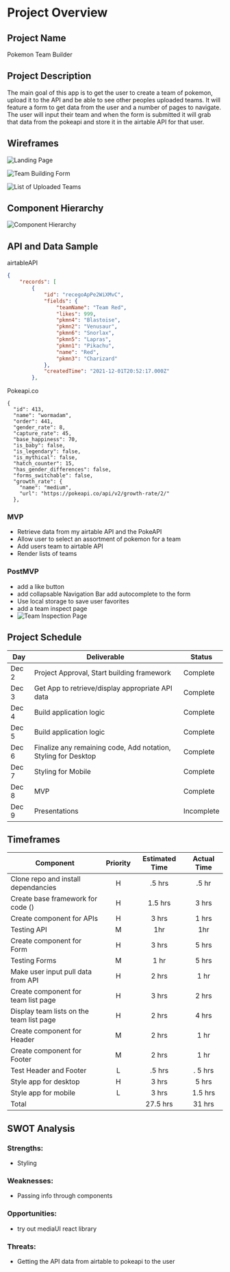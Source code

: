 # Project Overview

## Project Name

Pokemon Team Builder

## Project Description

The main goal of this app is to get the user to create a team of pokemon, upload it to the API and be able to see other peoples uploaded teams. It will feature a form to get data from the user and a number of pages to navigate. The user will input their team and when the form is submitted it will grab that data from the pokeapi and store it in the airtable API for that user.

## Wireframes

![Landing Page](/pkmnteam/project_imgs/landing-page.png)

![Team Building Form](/pkmnteam/project_imgs/team-form.png)

![List of Uploaded Teams](/pkmnteam/project_imgs/team-list.png)

## Component Hierarchy

![Component Hierarchy](/pkmnteam/project_imgs/component-heirarchy.png)

## API and Data Sample

airtableAPI

```json
{
    "records": [
        {
            "id": "recegoApPe2WiXMvC",
            "fields": {
                "teamName": "Team Red",
                "likes": 999,
                "pkmn4": "Blastoise",
                "pkmn2": "Venusaur",
                "pkmn6": "Snorlax",
                "pkmn5": "Lapras",
                "pkmn1": "Pikachu",
                "name": "Red",
                "pkmn3": "Charizard"
            },
            "createdTime": "2021-12-01T20:52:17.000Z"
        },
```

Pokeapi.co

```
{
  "id": 413,
  "name": "wormadam",
  "order": 441,
  "gender_rate": 8,
  "capture_rate": 45,
  "base_happiness": 70,
  "is_baby": false,
  "is_legendary": false,
  "is_mythical": false,
  "hatch_counter": 15,
  "has_gender_differences": false,
  "forms_switchable": false,
  "growth_rate": {
    "name": "medium",
    "url": "https://pokeapi.co/api/v2/growth-rate/2/"
  },
```

### MVP

- Retrieve data from my airtable API and the PokeAPI
- Allow user to select an assortment of pokemon for a team
- Add users team to airtable API
- Render lists of teams

### PostMVP

- add a like button
- add collapsable Navigation Bar
  add autocomplete to the form
- Use local storage to save user favorites
- add a team inspect page
- ![Team Inspection Page](/pkmnteam/project_imgs/team-inspect.png)

## Project Schedule

| Day   | Deliverable                                                    | Status     |
| ----- | -------------------------------------------------------------- | ---------- |
| Dec 2 | Project Approval, Start building framework                     | Complete   |
| Dec 3 | Get App to retrieve/display appropriate API data               | Complete   |
| Dec 4 | Build application logic                                        | Complete   |
| Dec 5 | Build application logic                                        | Complete   |
| Dec 6 | Finalize any remaining code, Add notation, Styling for Desktop | Complete   |
| Dec 7 | Styling for Mobile                                             | Complete   |
| Dec 8 | MVP                                                            | Complete   |
| Dec 9 | Presentations                                                  | Incomplete |

## Timeframes

| Component                                | Priority | Estimated Time | Actual Time |
| ---------------------------------------- | :------: | :------------: | :---------: |
| Clone repo and install dependancies      |    H     |     .5 hrs     |    .5 hr    |
| Create base framework for code ()        |    H     |    1.5 hrs     |    3 hrs    |
| Create component for APIs                |    H     |     3 hrs      |    1 hrs    |
| Testing API                              |    M     |      1hr       |     1hr     |
| Create component for Form                |    H     |     3 hrs      |    5 hrs    |
| Testing Forms                            |    M     |      1 hr      |    5 hrs    |
| Make user input pull data from API       |    H     |     2 hrs      |    1 hr     |
| Create component for team list page      |    H     |     3 hrs      |    2 hrs    |
| Display team lists on the team list page |    H     |     2 hrs      |    4 hrs    |
| Create component for Header              |    M     |     2 hrs      |    1 hr     |
| Create component for Footer              |    M     |     2 hrs      |    1 hr     |
| Test Header and Footer                   |    L     |     .5 hrs     |   . 5 hrs   |
| Style app for desktop                    |    H     |     3 hrs      |    5 hrs    |
| Style app for mobile                     |    L     |     3 hrs      |   1.5 hrs   |
| Total                                    |          |    27.5 hrs    |   31 hrs    |

## SWOT Analysis

### Strengths:

- Styling

### Weaknesses:

- Passing info through components

### Opportunities:

- try out mediaUI react library

### Threats:

- Getting the API data from airtable to pokeapi to the user

